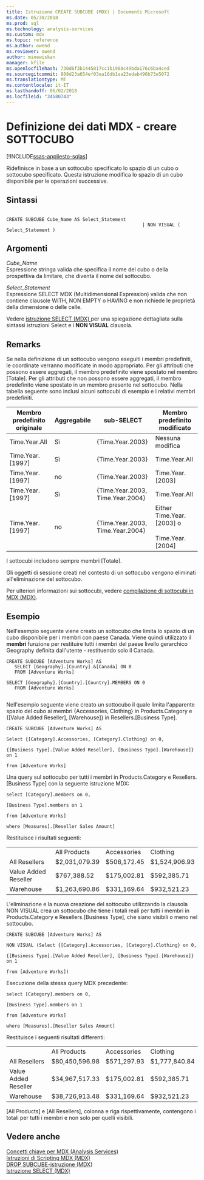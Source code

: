 ```yaml
---
title: Istruzione CREATE SUBCUBE (MDX) | Documenti Microsoft
ms.date: 05/30/2018
ms.prod: sql
ms.technology: analysis-services
ms.custom: mdx
ms.topic: reference
ms.author: owend
ms.reviewer: owend
author: minewiskan
manager: kfile
ms.openlocfilehash: 730d6f3b1445017cc1b1988c49bda176c6ba4ced
ms.sourcegitcommit: 808d23a654ef03ea16db1aa23edab496b73e5072
ms.translationtype: MT
ms.contentlocale: it-IT
ms.lasthandoff: 06/02/2018
ms.locfileid: "34580743"
---
```

# <a name="mdx-data-definition---create-subcube"></a>Definizione dei dati MDX - creare SOTTOCUBO
[!INCLUDE[ssas-appliesto-sqlas](../includes/ssas-appliesto-sqlas.md)]

  Ridefinisce in base a un sottocubo specificato lo spazio di un cubo o sottocubo specificato. Questa istruzione modifica lo spazio di un cubo disponibile per le operazioni successive.  
  
## <a name="syntax"></a>Sintassi  
  
```  
  
CREATE SUBCUBE Cube_Name AS Select_Statement  
                                                  | NON VISUAL ( Select_Statement )  
```  
  
## <a name="arguments"></a>Argomenti  
 *Cube_Name*  
 Espressione stringa valida che specifica il nome del cubo o della prospettiva da limitare, che diventa il nome del sottocubo.  
  
 *Select_Statement*  
 Espressione SELECT MDX (Multidimensional Expression) valida che non contiene clausole WITH, NON EMPTY o HAVING e non richiede le proprietà della dimensione o delle celle.  
  
 Vedere [istruzione SELECT &#40;MDX&#41; ](../mdx/mdx-data-manipulation-select.md) per una spiegazione dettagliata sulla sintassi istruzioni Select e i **NON VISUAL** clausola.  
  
## <a name="remarks"></a>Remarks  
 Se nella definizione di un sottocubo vengono eseguiti i membri predefiniti, le coordinate verranno modificate in modo appropriato. Per gli attributi che possono essere aggregati, il membro predefinito viene spostato nel membro [Totale]. Per gli attributi che non possono essere aggregati, il membro predefinito viene spostato in un membro presente nel sottocubo. Nella tabella seguente sono inclusi alcuni sottocubi di esempio e i relativi membri predefiniti.  
  
|Membro predefinito originale|Aggregabile|sub-SELECT|Membro predefinito modificato|  
|-----------------------------|-----------------------|---------------|----------------------------|  
|Time.Year.All|Sì|{Time.Year.2003}|Nessuna modifica|  
|Time.Year. [1997]|Sì|{Time.Year.2003}|Time.Year.All|  
|Time.Year. [1997]|no|{Time.Year.2003}|Time.Year. [2003]|  
|Time.Year. [1997]|Sì|{Time.Year.2003, Time.Year.2004}|Time.Year.All|  
|Time.Year. [1997]|no|{Time.Year.2003, Time.Year.2004}|Either Time.Year.[2003] o<br /><br /> Time.Year.[2004]|  
  
 I sottocubi includono sempre membri [Totale].  
  
 Gli oggetti di sessione creati nel contesto di un sottocubo vengono eliminati all'eliminazione del sottocubo.  
  
 Per ulteriori informazioni sui sottocubi, vedere [compilazione di sottocubi in MDX &#40;MDX&#41;](../analysis-services/multidimensional-models/mdx/building-subcubes-in-mdx-mdx.md).  
  
## <a name="example"></a>Esempio  
 Nell'esempio seguente viene creato un sottocubo che limita lo spazio di un cubo disponibile per i membri con paese Canada. Viene quindi utilizzato il **membri** funzione per restituire tutti i membri del paese livello gerarchico Geography definita dall'utente - restituendo solo il Canada.  
  
```  
CREATE SUBCUBE [Adventure Works] AS  
   SELECT [Geography].[Country].&[Canada] ON 0  
   FROM [Adventure Works]  
  
SELECT [Geography].[Country].[Country].MEMBERS ON 0  
   FROM [Adventure Works]  
  
```  
  
 Nell'esempio seguente viene creato un sottocubo il quale limita l'apparente spazio del cubo ai membri {Accessories, Clothing} in Products.Category e {[Value Added Reseller], [Warehouse]} in Resellers.[Business Type].  
  
 `CREATE SUBCUBE [Adventure Works] AS`  
  
 `Select {[Category].Accessories, [Category].Clothing} on 0,`  
  
 `{[Business Type].[Value Added Reseller], [Business Type].[Warehouse]} on 1`  
  
 `from [Adventure Works]`  
  
 Una query sul sottocubo per tutti i membri in Products.Category e Resellers.[Business Type] con la seguente istruzione MDX:  
  
 `select [Category].members on 0,`  
  
 `[Business Type].members on 1`  
  
 `from [Adventure Works]`  
  
 `where [Measures].[Reseller Sales Amount]`  
  
 Restituisce i risultati seguenti:  
  
|||||  
|-|-|-|-|  
||All Products|Accessories|Clothing|  
|All Resellers|$2,031,079.39|$506,172.45|$1,524,906.93|  
|Value Added Reseller|$767,388.52|$175,002.81|$592,385.71|  
|Warehouse|$1,263,690.86|$331,169.64|$932,521.23|  
  
 L'eliminazione e la nuova creazione del sottocubo utilizzando la clausola NON VISUAL crea un sottocubo che tiene i totali reali per tutti i membri in Products.Category e Resellers.[Business Type], che siano visibili o meno nel sottocubo.  
  
 `CREATE SUBCUBE [Adventure Works] AS`  
  
 `NON VISUAL (Select {[Category].Accessories, [Category].Clothing} on 0,`  
  
 `{[Business Type].[Value Added Reseller], [Business Type].[Warehouse]} on 1`  
  
 `from [Adventure Works])`  
  
 Esecuzione della stessa query MDX precedente:  
  
 `select [Category].members on 0,`  
  
 `[Business Type].members on 1`  
  
 `from [Adventure Works]`  
  
 `where [Measures].[Reseller Sales Amount]`  
  
 Restituisce i seguenti risultati differenti:  
  
|||||  
|-|-|-|-|  
||All Products|Accessories|Clothing|  
|All Resellers|$80,450,596.98|$571,297.93|$1,777,840.84|  
|Value Added Reseller|$34,967,517.33|$175,002.81|$592,385.71|  
|Warehouse|$38,726,913.48|$331,169.64|$932,521.23|  
  
 [All Products] e [All Resellers], colonna e riga rispettivamente, contengono i totali per tutti i membri e non solo per quelli visibili.  
  
## <a name="see-also"></a>Vedere anche  
 [Concetti chiave per MDX &#40;Analysis Services&#41;](../analysis-services/multidimensional-models/mdx/key-concepts-in-mdx-analysis-services.md)   
 [Istruzioni di Scripting MDX &#40;MDX&#41;](../mdx/mdx-scripting-statements-mdx.md)   
 [DROP SUBCUBE-istruzione &#40;MDX&#41;](../mdx/mdx-data-definition-drop-subcube.md)   
 [Istruzione SELECT &#40;MDX&#41;](../mdx/mdx-data-manipulation-select.md)  
  
  
